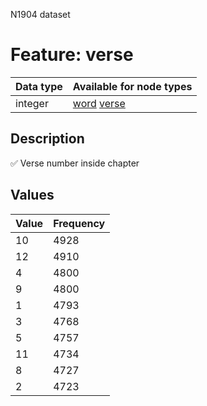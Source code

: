 <p>N1904 dataset</p>

<h1>Feature: verse</h1>

<table>
<thead>
<tr>
  <th>Data type</th>
  <th>Available for node types</th>
</tr>
</thead>
<tbody>
<tr>
  <td>integer</td>
  <td><A HREF="featurebynodetype.md#word">word</A> <A HREF="featurebynodetype.md#verse">verse</A></td>
</tr>
</tbody>
</table>

<h2>Description</h2>

<p>✅ Verse number inside chapter</p>

<h2>Values</h2>

<table>
<thead>
<tr>
  <th>Value</th>
  <th>Frequency</th>
</tr>
</thead>
<tbody>
<tr>
  <td>10</td>
  <td>4928</td>
</tr>
<tr>
  <td>12</td>
  <td>4910</td>
</tr>
<tr>
  <td>4</td>
  <td>4800</td>
</tr>
<tr>
  <td>9</td>
  <td>4800</td>
</tr>
<tr>
  <td>1</td>
  <td>4793</td>
</tr>
<tr>
  <td>3</td>
  <td>4768</td>
</tr>
<tr>
  <td>5</td>
  <td>4757</td>
</tr>
<tr>
  <td>11</td>
  <td>4734</td>
</tr>
<tr>
  <td>8</td>
  <td>4727</td>
</tr>
<tr>
  <td>2</td>
  <td>4723</td>
</tr>
</tbody>
</table>
